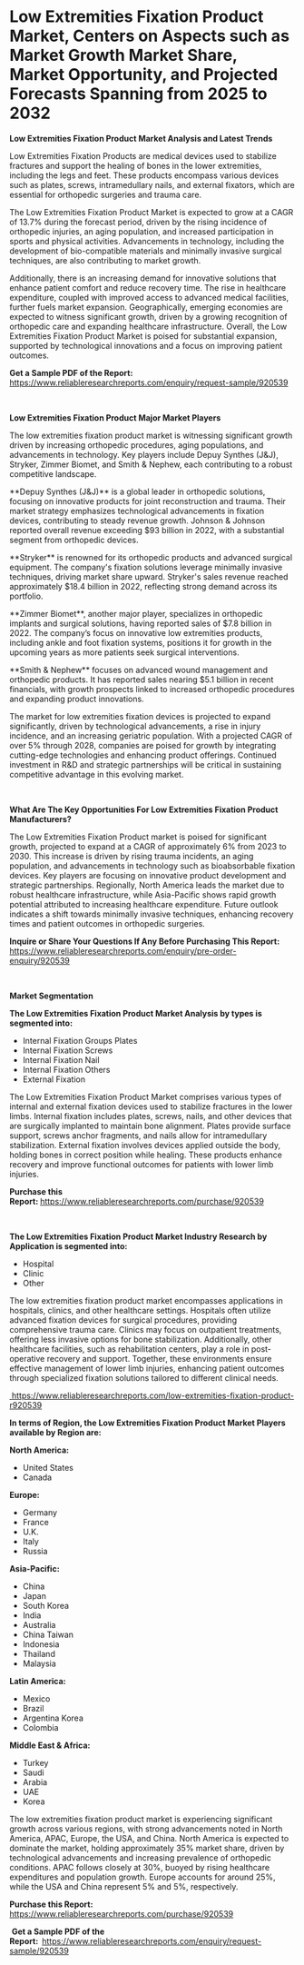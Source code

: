 <p><h1>Low Extremities Fixation Product Market, Centers on Aspects such as Market Growth Market Share, Market Opportunity, and Projected Forecasts Spanning from 2025 to 2032</h1></p><p><strong>Low Extremities Fixation Product Market Analysis and Latest Trends</strong></p>
<p><p>Low Extremities Fixation Products are medical devices used to stabilize fractures and support the healing of bones in the lower extremities, including the legs and feet. These products encompass various devices such as plates, screws, intramedullary nails, and external fixators, which are essential for orthopedic surgeries and trauma care. </p><p>The Low Extremities Fixation Product Market is expected to grow at a CAGR of 13.7% during the forecast period, driven by the rising incidence of orthopedic injuries, an aging population, and increased participation in sports and physical activities. Advancements in technology, including the development of bio-compatible materials and minimally invasive surgical techniques, are also contributing to market growth. </p><p>Additionally, there is an increasing demand for innovative solutions that enhance patient comfort and reduce recovery time. The rise in healthcare expenditure, coupled with improved access to advanced medical facilities, further fuels market expansion. Geographically, emerging economies are expected to witness significant growth, driven by a growing recognition of orthopedic care and expanding healthcare infrastructure. Overall, the Low Extremities Fixation Product Market is poised for substantial expansion, supported by technological innovations and a focus on improving patient outcomes.</p></p>
<p><strong>Get a Sample PDF of the Report:&nbsp;</strong> <a href="https://www.reliableresearchreports.com/enquiry/request-sample/920539?utm_campaign=3050&utm_medium=2&utm_source=Github&utm_content=ia&utm_term=18042025&utm_id=low-extremities-fixation-product">https://www.reliableresearchreports.com/enquiry/request-sample/920539</a></p>
<p>&nbsp;</p>
<p><strong>Low Extremities Fixation Product Major Market Players</strong></p>
<p><p>The low extremities fixation product market is witnessing significant growth driven by increasing orthopedic procedures, aging populations, and advancements in technology. Key players include Depuy Synthes (J&J), Stryker, Zimmer Biomet, and Smith & Nephew, each contributing to a robust competitive landscape.</p><p>**Depuy Synthes (J&J)** is a global leader in orthopedic solutions, focusing on innovative products for joint reconstruction and trauma. Their market strategy emphasizes technological advancements in fixation devices, contributing to steady revenue growth. Johnson & Johnson reported overall revenue exceeding $93 billion in 2022, with a substantial segment from orthopedic devices. </p><p>**Stryker** is renowned for its orthopedic products and advanced surgical equipment. The company's fixation solutions leverage minimally invasive techniques, driving market share upward. Stryker's sales revenue reached approximately $18.4 billion in 2022, reflecting strong demand across its portfolio.</p><p>**Zimmer Biomet**, another major player, specializes in orthopedic implants and surgical solutions, having reported sales of $7.8 billion in 2022. The company’s focus on innovative low extremities products, including ankle and foot fixation systems, positions it for growth in the upcoming years as more patients seek surgical interventions.</p><p>**Smith & Nephew** focuses on advanced wound management and orthopedic products. It has reported sales nearing $5.1 billion in recent financials, with growth prospects linked to increased orthopedic procedures and expanding product innovations.</p><p>The market for low extremities fixation devices is projected to expand significantly, driven by technological advancements, a rise in injury incidence, and an increasing geriatric population. With a projected CAGR of over 5% through 2028, companies are poised for growth by integrating cutting-edge technologies and enhancing product offerings. Continued investment in R&D and strategic partnerships will be critical in sustaining competitive advantage in this evolving market.</p></p>
<p>&nbsp;</p>
<p><strong>What Are The Key Opportunities For Low Extremities Fixation Product Manufacturers?</strong></p>
<p><p>The Low Extremities Fixation Product market is poised for significant growth, projected to expand at a CAGR of approximately 6% from 2023 to 2030. This increase is driven by rising trauma incidents, an aging population, and advancements in technology such as bioabsorbable fixation devices. Key players are focusing on innovative product development and strategic partnerships. Regionally, North America leads the market due to robust healthcare infrastructure, while Asia-Pacific shows rapid growth potential attributed to increasing healthcare expenditure. Future outlook indicates a shift towards minimally invasive techniques, enhancing recovery times and patient outcomes in orthopedic surgeries.</p></p>
<p><strong>Inquire or Share Your Questions If Any Before Purchasing This Report:</strong> <a href="https://www.reliableresearchreports.com/enquiry/pre-order-enquiry/920539?utm_campaign=3050&utm_medium=2&utm_source=Github&utm_content=ia&utm_term=18042025&utm_id=low-extremities-fixation-product">https://www.reliableresearchreports.com/enquiry/pre-order-enquiry/920539</a></p>
<p>&nbsp;</p>
<p><strong>Market Segmentation</strong></p>
<p><strong>The Low Extremities Fixation Product Market Analysis by types is segmented into:</strong></p>
<p><ul><li>Internal Fixation Groups Plates</li><li>Internal Fixation Screws</li><li>Internal Fixation Nail</li><li>Internal Fixation Others</li><li>External Fixation</li></ul></p>
<p><p>The Low Extremities Fixation Product Market comprises various types of internal and external fixation devices used to stabilize fractures in the lower limbs. Internal fixation includes plates, screws, nails, and other devices that are surgically implanted to maintain bone alignment. Plates provide surface support, screws anchor fragments, and nails allow for intramedullary stabilization. External fixation involves devices applied outside the body, holding bones in correct position while healing. These products enhance recovery and improve functional outcomes for patients with lower limb injuries.</p></p>
<p><strong>Purchase this Report:&nbsp;</strong><a href="https://www.reliableresearchreports.com/purchase/920539?utm_campaign=3050&utm_medium=2&utm_source=Github&utm_content=ia&utm_term=18042025&utm_id=low-extremities-fixation-product">https://www.reliableresearchreports.com/purchase/920539</a></p>
<p>&nbsp;</p>
<p><strong>The Low Extremities Fixation Product Market Industry Research by Application is segmented into:</strong></p>
<p><ul><li>Hospital</li><li>Clinic</li><li>Other</li></ul></p>
<p><p>The low extremities fixation product market encompasses applications in hospitals, clinics, and other healthcare settings. Hospitals often utilize advanced fixation devices for surgical procedures, providing comprehensive trauma care. Clinics may focus on outpatient treatments, offering less invasive options for bone stabilization. Additionally, other healthcare facilities, such as rehabilitation centers, play a role in post-operative recovery and support. Together, these environments ensure effective management of lower limb injuries, enhancing patient outcomes through specialized fixation solutions tailored to different clinical needs.</p></p>
<p><a href="https://www.reliableresearchreports.com/low-extremities-fixation-product-r920539?utm_campaign=3050&utm_medium=2&utm_source=Github&utm_content=ia&utm_term=18042025&utm_id=low-extremities-fixation-product">&nbsp;https://www.reliableresearchreports.com/low-extremities-fixation-product-r920539</a></p>
<p><strong>In terms of Region, the Low Extremities Fixation Product Market Players available by Region are:</strong></p>
<p>
    <p> <strong> North America: </strong>
        <ul>
            <li>United States</li>
            <li>Canada</li>
        </ul>
        </p> 
    <p> <strong> Europe: </strong>
        <ul>
            <li>Germany</li>
            <li>France</li>
            <li>U.K.</li>
            <li>Italy</li>
            <li>Russia</li>
        </ul>
        </p> 
    <p> <strong> Asia-Pacific: </strong>
        <ul>
            <li>China</li>
            <li>Japan</li>
            <li>South Korea</li>
            <li>India</li>
            <li>Australia</li>
            <li>China Taiwan</li>
            <li>Indonesia</li>
            <li>Thailand</li>
            <li>Malaysia</li>
        </ul>
        </p> 
    <p> <strong> Latin America: </strong>
        <ul>
            <li>Mexico</li>
            <li>Brazil</li>
            <li>Argentina Korea</li>
            <li>Colombia</li>
        </ul>
        </p> 
    <p> <strong> Middle East & Africa: </strong>
        <ul>
            <li>Turkey</li>
            <li>Saudi</li>
            <li>Arabia</li>
            <li>UAE</li>
            <li>Korea</li>
        </ul>
    </p>
    </p>
<p><p>The low extremities fixation product market is experiencing significant growth across various regions, with strong advancements noted in North America, APAC, Europe, the USA, and China. North America is expected to dominate the market, holding approximately 35% market share, driven by technological advancements and increasing prevalence of orthopedic conditions. APAC follows closely at 30%, buoyed by rising healthcare expenditures and population growth. Europe accounts for around 25%, while the USA and China represent 5% and 5%, respectively.</p></p>
<p><strong>Purchase this Report: </strong><a href="https://www.reliableresearchreports.com/purchase/920539?utm_campaign=3050&utm_medium=2&utm_source=Github&utm_content=ia&utm_term=18042025&utm_id=low-extremities-fixation-product">https://www.reliableresearchreports.com/purchase/920539</a></p>
<p>&nbsp;<strong>Get a Sample PDF of the Report:&nbsp;&nbsp;</strong><a href="https://www.reliableresearchreports.com/enquiry/request-sample/920539?utm_campaign=3050&utm_medium=2&utm_source=Github&utm_content=ia&utm_term=18042025&utm_id=low-extremities-fixation-product">https://www.reliableresearchreports.com/enquiry/request-sample/920539</a></p>
<p><strong></strong></p>
<p><p></p><p></p><p></p></p>